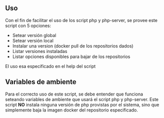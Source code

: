 ## Uso

Con el fin de facilitar el uso de los script php y php-server, se provee este
script con 5 opciones:
  * Setear versión global
  * Setear versión local
  * Instalar una version (docker pull de los repositorios dados)
  * Listar versiones instaladas
  * Listar opciones disponibles para bajar de los repositorios

El uso esa especificado en el help del script

## Variables de ambiente

Para el correcto uso de este script, se debe entender que funciona seteando
variables de ambiente que usará el script php y php-server.
Este script **NO** instala ninguna versión de php provistas por el sistema, sino
que simplemente baja la imagen docker del repositorio especificado.

